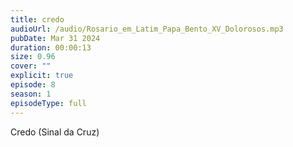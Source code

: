 ```yaml
---
title: credo
audioUrl: /audio/Rosario_em_Latim_Papa_Bento_XV_Dolorosos.mp3
pubDate: Mar 31 2024
duration: 00:00:13
size: 0.96
cover: ""
explicit: true
episode: 8
season: 1
episodeType: full
---
```

Credo (Sinal da Cruz)